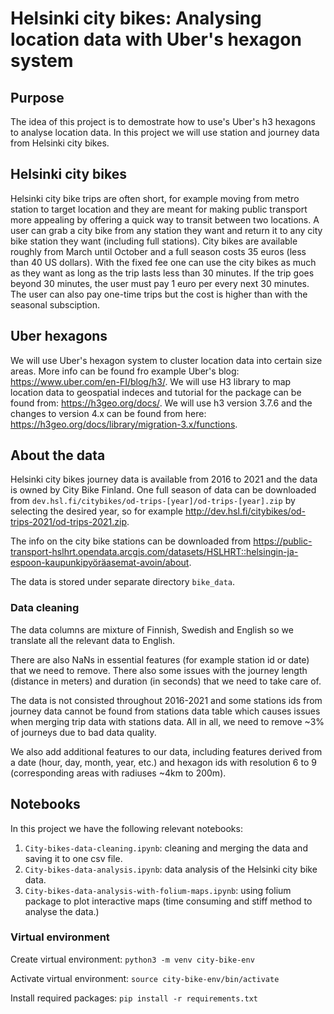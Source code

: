 # Helsinki city bikes: Analysing location data with Uber's hexagon system

## Purpose
The idea of this project is to demostrate how to use's Uber's h3 hexagons to analyse location data. In this project we will use station and journey data from Helsinki city bikes.

## Helsinki city bikes
Helsinki city bike trips are often short, for example moving from metro station to target location and they are meant for making public transport more appealing by offering a quick way to transit between two locations. A user can grab a city bike from any station they want and return it to any city bike station they want (including full stations). City bikes are available roughly from March until October and a full season costs 35 euros (less than 40 US dollars). With the fixed fee one can use the city bikes as much as they want as long as the trip lasts less than 30 minutes. If the trip goes beyond 30 minutes, the user must pay 1 euro per every next 30 minutes. The user can also pay one-time trips but the cost is higher than with the seasonal subsciption.

## Uber hexagons
We will use Uber's hexagon system to cluster location data into certain size areas. More info can be found fro example Uber's blog: https://www.uber.com/en-FI/blog/h3/. We will use H3 library to map location data to geospatial indeces and tutorial for the package can be found from: https://h3geo.org/docs/. We will use h3 version 3.7.6 and the changes to version 4.x can be found from here: https://h3geo.org/docs/library/migration-3.x/functions.


## About the data
Helsinki city bikes journey data is available from 2016 to 2021 and the data is owned by City Bike Finland. One full season of data can be downloaded from `dev.hsl.fi/citybikes/od-trips-[year]/od-trips-[year].zip` by selecting the desired year, so for example http://dev.hsl.fi/citybikes/od-trips-2021/od-trips-2021.zip.

The info on the city bike stations can be downloaded from https://public-transport-hslhrt.opendata.arcgis.com/datasets/HSLHRT::helsingin-ja-espoon-kaupunkipyöräasemat-avoin/about.

The data is stored under separate directory `bike_data`.


### Data cleaning
The data columns are mixture of Finnish, Swedish and English so we translate all the relevant data to English.

There are also NaNs in essential features (for example station id or date) that we need to remove. There also some issues with the journey length (distance in meters) and duration (in seconds) that we need to take care of.

The data is not consisted throughout 2016-2021 and some stations ids from journey data cannot be found from stations data table which causes issues when merging trip data with stations data. All in all, we need to remove ~3% of journeys due to bad data quality.

We also add additional features to our data, including features derived from a date (hour, day, month, year, etc.) and hexagon ids with resolution 6 to 9 (corresponding areas with radiuses ~4km to 200m).

## Notebooks
In this project we have the following relevant notebooks:
1. `City-bikes-data-cleaning.ipynb`: cleaning and merging the data and saving it to one csv file.
2. `City-bikes-data-analysis.ipynb`: data analysis of the Helsinki city bike data.
3. `City-bikes-data-analysis-with-folium-maps.ipynb`: using folium package to plot interactive maps (time consuming and stiff method to analyse the data.)

### Virtual environment
Create virtual environment:
`python3 -m venv city-bike-env`

Activate virtual environment:
`source city-bike-env/bin/activate`

Install required packages:
`pip install -r requirements.txt`

